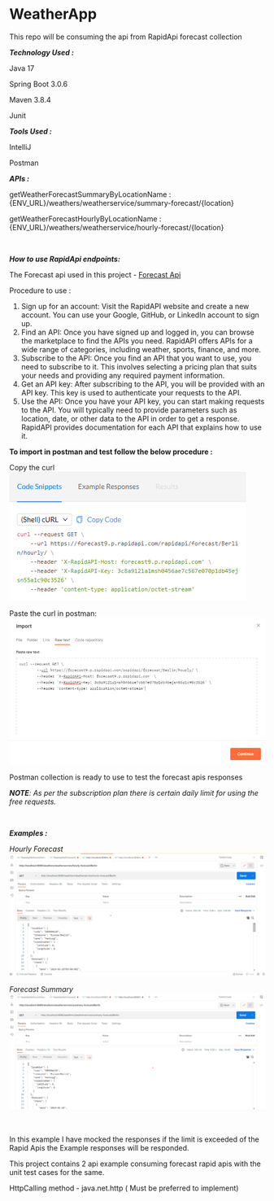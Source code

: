 # WeatherApp

This repo will be consuming the api from RapidApi forecast collection

_**Technology Used :**_

Java 17

Spring Boot 3.0.6

Maven 3.8.4

Junit
<br>

_**Tools Used :**_

IntelliJ

Postman
<br>

_**APIs :**_

getWeatherForecastSummaryByLocationName :
{ENV_URL}/weathers/weatherservice/summary-forecast/{location}

getWeatherForecastHourlyByLocationName :
{ENV_URL}/weathers/weatherservice/hourly-forecast/{location}

<br>

_**How to use RapidApi endpoints:**_

The Forecast api used in this project -
[Forecast Api](https://rapidapi.com/wettercom-wettercom-default/api/forecast9)

Procedure to use :

1. Sign up for an account: Visit the RapidAPI website and create a new account. You can use your Google, GitHub, or
   LinkedIn account to sign up.
2. Find an API: Once you have signed up and logged in, you can browse the marketplace to find the APIs you need.
   RapidAPI offers APIs for a wide range of categories, including weather, sports, finance, and more.
3. Subscribe to the API: Once you find an API that you want to use, you need to subscribe to it. This involves selecting
   a pricing plan that suits your needs and providing any required payment information.
4. Get an API key: After subscribing to the API, you will be provided with an API key. This key is used to authenticate
   your requests to the API.
5. Use the API: Once you have your API key, you can start making requests to the API. You will typically need to provide
   parameters such as location, date, or other data to the API in order to get a response. RapidAPI provides
   documentation for each API that explains how to use it.

**To import in postman and test follow the below procedure :**

Copy the curl
![img_2.png](img_2.png)

Paste the curl in postman:
![img_3.png](img_3.png)

Postman collection is ready to use to test the forecast apis responses

_**NOTE**: As per the subscription plan there is certain daily limit for using the free requests._

<br>

_**Examples :**_

*Hourly Forecast*
![img.png](img.png)

*Forecast Summary*
![img_1.png](img_1.png)

<br>

In this example I have mocked the responses if the limit is exceeded of the Rapid Apis the Example responses will be
responded.

This project contains 2 api example consuming forecast rapid apis with the unit test cases for the same.

HttpCalling method - java.net.http ( Must be preferred to implement)


